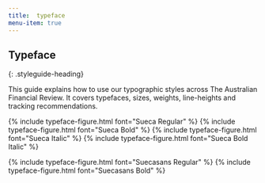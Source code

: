 ```yaml
---
title:  typeface
menu-item: true
---
```


## Typeface
{: .styleguide-heading}

This guide explains how to use our typographic styles across The Australian Financial Review. It covers typefaces, sizes, weights,
line-heights and tracking recommendations.

{% include typeface-figure.html font="Sueca Regular" %}
{% include typeface-figure.html font="Sueca Bold" %}
{% include typeface-figure.html font="Sueca Italic" %}
{% include typeface-figure.html font="Sueca Bold Italic" %}

{% include typeface-figure.html font="Suecasans Regular" %}
{% include typeface-figure.html font="Suecasans Bold" %}